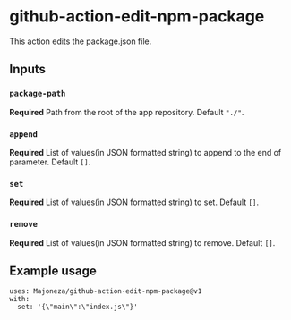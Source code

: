 # github-action-edit-npm-package

This action edits the package.json file.

## Inputs

### `package-path`

**Required** Path from the root of the app repository. Default `"./"`.

### `append`

**Required** List of values(in JSON formatted string) to append to the end of parameter. Default `[]`.

### `set`

**Required** List of values(in JSON formatted string) to set. Default `[]`.

### `remove`

**Required** List of values(in JSON formatted string) to remove. Default `[]`.

## Example usage
```
uses: Majoneza/github-action-edit-npm-package@v1
with:
  set: '{\"main\":\"index.js\"}'
```
